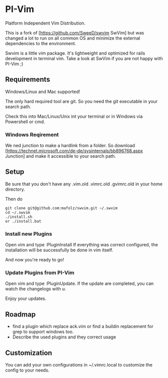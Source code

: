 # PI-Vim
Platform Independent Vim Distribution.

This is a fork of [https://github.com/SweeD/swvim SwVim] but was changed a lot to run on all
common OS and minimize the external dependencies to the environment.

Swvim is a little vim package. It's lightweight and optimized for rails development in terminal vim.
Take a look at SwVim if you are not happy with PI-Vim ;) 

## Requirements

Windows/Linux and Mac supported!

The only hard required tool are git.
So you need the git executable in your search path.

Check this into Mac/Linux/Unix int your terminal or in Windows via Powershell or cmd.

### Windows Reqirement

We ned junction to make a hardlink from a folder.
So download [https://technet.microsoft.com/de-de/sysinternals/bb896768.aspx Junction] and make it accessible to your search path.

## Setup

Be sure that you don't have any .vim.old .vimrc.old .gvimrc.old in your
home directory.

Then do

    git clone git@github.com:mafolz/swvim.git ~/.swvim
    cd ~/.swvim
    ./install.sh
    or ./install.bat

### Install new Plugins 

Open vim and type :PluginInstall
If everything was correct configured, the installation will be successfully be done in
vim itself.

And now you're ready to go!

### Update Plugins from PI-Vim

Open vim and type :PluginUpdate.
If the update are completed, you can watch the changelogs with u.

Enjoy your updates.

## Roadmap

* find a plugin which replace ack.vim or find a buildin replacement for grep to support windows too.
* Describe the used plugins and they correct usage

## Customization

You can add your own configurations in ~/.vimrc.local to customize the config to your needs.
